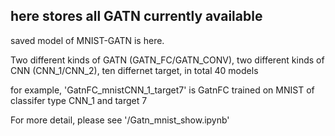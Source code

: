 
## here stores all GATN currently available

saved model of MNIST-GATN is here.

Two different kinds of GATN (GATN_FC/GATN_CONV), two different kinds of CNN (CNN_1/CNN_2), ten differnet target, in total 40 models

for example, 'GatnFC_mnistCNN_1_target7' is GatnFC trained on MNIST of classifer type CNN_1 and target 7

For more detail, please see '/Gatn_mnist_show.ipynb'
